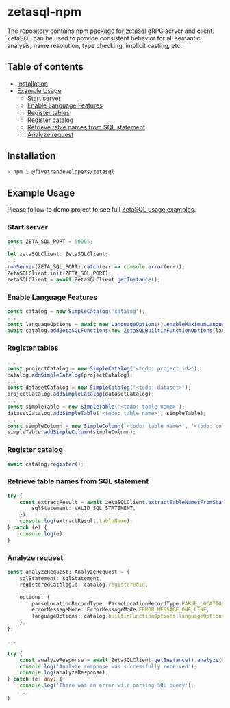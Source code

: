 # zetasql-npm

The repository contains npm package for [zetasql](https://github.com/google/zetasql) gRPC server and client.
ZetaSQL can be used to provide consistent behavior for all semantic analysis, name resolution, type checking, implicit casting, etc.

## Table of contents

* [Installation](#installation)
* [Example Usage](#example-usage)
    * [Start server](#start-server)
    * [Enable Language Features](#enable-language-features)
    * [Register tables](#register-tables)
    * [Register catalog](#register-catalog)
    * [Retrieve table names from SQL statement](#retrieve-table-names-from-sql-statement)
    * [Analyze request](#analyze-request)

## Installation

```sh
> npm i @fivetrandevelopers/zetasql 
```

## Example Usage

Please follow to demo project to see full [ZetaSQL usage examples](https://github.com/fivetran/zetasql-npm-examples).

### Start server

```typescript
const ZETA_SQL_PORT = 50005;
...
let zetaSQLClient: ZetaSQLClient;
...
runServer(ZETA_SQL_PORT).catch(err => console.error(err));
ZetaSQLClient.init(ZETA_SQL_PORT);
zetaSQLClient = await ZetaSQLClient.getInstance();
```

### Enable Language Features

```typescript
const catalog = new SimpleCatalog('catalog');
...
const languageOptions = await new LanguageOptions().enableMaximumLanguageFeatures();
await catalog.addZetaSQLFunctions(new ZetaSQLBuiltinFunctionOptions(languageOptions));
```

### Register tables

```typescript
...
const projectCatalog = new SimpleCatalog('<todo: project id>');
catalog.addSimpleCatalog(projectCatalog);
...
const datasetCatalog = new SimpleCatalog('<todo: dataset>');
projectCatalog.addSimpleCatalog(datasetCatalog);
...
const simpleTable = new SimpleTable('<todo: table name>');
datasetCatalog.addSimpleTable('<todo: table name>', simpleTable);
...
const simpleColumn = new SimpleColumn('<todo: table name>', '<todo: column name>', new SimpleType(<todo: column type, e.g. TypeKind.TYPE_INT64>));
simpleTable.addSimpleColumn(simpleColumn);
```

### Register catalog

```typescript
await catalog.register();
```

### Retrieve table names from SQL statement

```typescript
try {
    const extractResult = await zetaSQLClient.extractTableNamesFromStatement({
        sqlStatement: VALID_SQL_STATEMENT,
    });
    console.log(extractResult.tableName);
} catch (e) {
    console.log(e);
}
```

### Analyze request

```typescript
const analyzeRequest: AnalyzeRequest = {
    sqlStatement: sqlStatement,
    registeredCatalogId: catalog.registeredId,

    options: {
        parseLocationRecordType: ParseLocationRecordType.PARSE_LOCATION_RECORD_CODE_SEARCH,
        errorMessageMode: ErrorMessageMode.ERROR_MESSAGE_ONE_LINE,
        languageOptions: catalog.builtinFunctionOptions.languageOptions,
    },
};

...

try {
    const analyzeResponse = await ZetaSQLClient.getInstance().analyze(analyzeRequest);
    console.log('Analyze response was successfully received');
    console.log(analyzeResponse);
} catch (e: any) {
    console.log('There was an error wile parsing SQL query');
    ...
}
```
